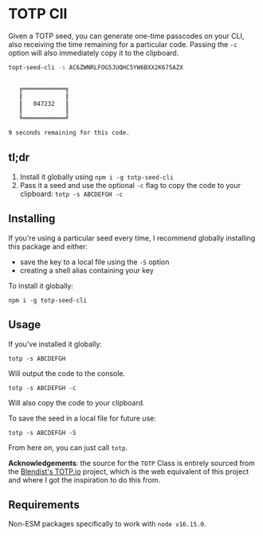 # TOTP ClI

Given a TOTP seed, you can generate one-time passcodes on your CLI, also receiving the time remaining for a particular code. Passing the `-c` option will also immediately copy it to the clipboard.

```bash
topt-seed-cli -s AC6ZWNRLFOG5JUQHC5YW6BXX2K675AZX


   ╔════════════╗
   ║            ║
   ║   047232   ║
   ║            ║
   ╚════════════╝

9 seconds remaining for this code.
```

## tl;dr

1. Install it globally using `npm i -g totp-seed-cli`
2. Pass it a seed and use the optional `-c` flag to copy the code to your clipboard: `totp -s ABCDEFGH -c`

## Installing

If you're using a particular seed every time, I recommend globally installing this package and either:

- save the key to a local file using the `-S` option
- creating a shell alias containing your key

To install it globally:

`npm i -g totp-seed-cli`

## Usage

If you've installed it globally:

`totp -s ABCDEFGH`

Will output the code to the console.

`totp -s ABCDEFGH -c`

Will also copy the code to your clipboard.

To save the seed in a local file for future use:

`totp -s ABCDEFGH -S`

From here on, you can just call `totp`.

**Acknowledgements**: the source for the `TOTP` Class is entirely sourced from the [Blendist's TOTP.io](https://github.com/venables/totp.io) project, which is the web equivalent of this project and where I got the inspiration to do this from.

## Requirements

Non-ESM packages specifically to work with `node v16.15.0`.